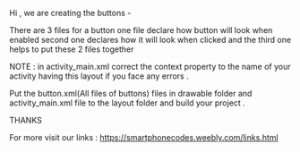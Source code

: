 Hi , we are creating the buttons - 

There are 3 files for a button one file declare how button will look when enabled second one declares how it will look when clicked and the third one helps to put these 2 files together

NOTE : in activity_main.xml correct the context property to the name of your activity having this layout if you face any errors .

Put the button.xml(All files of buttons) files in drawable folder and activity_main.xml file to the layout folder and build your project .

THANKS

For more visit our links :
https://smartphonecodes.weebly.com/links.html